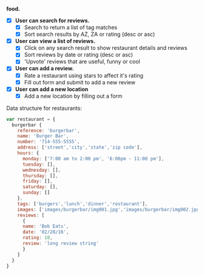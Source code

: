 **food.**
- [x] **User can search for reviews.**
  * [x] Search to return a list of tag matches
  * [x] Sort search results by AZ, ZA or rating (desc or asc)
- [x] **User can view a list of reviews.**
  * [x] Click on any search result to show restaurant details and reviews
  * [x] Sort reviews by date or rating (desc or asc)
  * [x] 'Upvote' reviews that are useful, funny or cool
- [x] **User can add a review.**
  * [x] Rate a restaurant using stars to affect it's rating
  * [x] Fill out form and submit to add a new review
- [x] **User can add a new location**
  * [x] Add a new location by filling out a form

Data structure for restaurants:
```javascript
var restaurant = {
  burgerbar {
    reference: 'burgerbar',
    name: 'Burger Bar',
    number: '714-555-5555',
    address: ['street','city','state','zip code'],
    hours: {
      monday: ['7:00 am to 2:00 pm', '6:00pm - 11:00 pm'],
      tuesday: [],
      wednesday: [],
      thursday: [],
      friday: [],
      saturday: [],
      sunday: []
    },
    tags: ['burgers','lunch','dinner','restaurant'],
    images: ['images/burgerbar/img001.jpg','images/burgerbar/img002.jpg','images/burgerbar/img003.jpg'],
    reviews: [
      {
      name: 'Bob Eats',
      date: '02/28/16',
      rating: 10,
      review: 'long review string'
      }
    ]
  }
}
```
